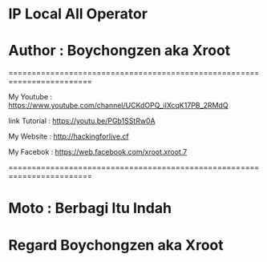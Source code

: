# IP Local All Operator 

# Author : Boychongzen aka Xroot

========================================================================

My Youtube : https://www.youtube.com/channel/UCKdOPQ_iIXcqK17PB_2RMdQ

link Tutorial : https://youtu.be/PGb1SStRw0A

My Website : http://hackingforlive.cf

My Facebok : https://web.facebook.com/xroot.xroot.7

========================================================================

# Moto : Berbagi Itu Indah


# Regard Boychongzen aka Xroot
